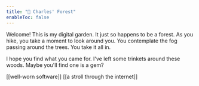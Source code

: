 ```yaml
---
title: "🌲 Charles' Forest"
enableToc: false
---
```


Welcome!
This is my digital garden.
It just so happens to be a forest.
As you hike, you take a moment to look around you.
You contemplate the fog passing around the trees.
You take it all in.

I hope you find what you came for.
I've left some trinkets around these woods.
Maybe you'll find one is a gem?

[[well-worn software]]
[[a stroll through the internet]]